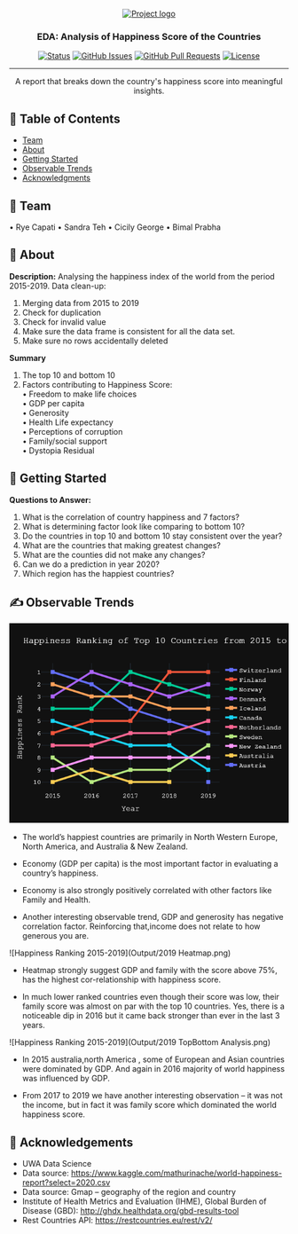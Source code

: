 <p align="center">
  <a href="" rel="noopener">
 <img width=200px height=200px src="https://i.imgur.com/6wj0hh6.jpg" alt="Project logo"></a>
</p>

<h3 align="center">EDA: Analysis of Happiness Score of the Countries</h3>

<div align="center">

[![Status](https://img.shields.io/badge/status-active-success.svg)]()
[![GitHub Issues](https://img.shields.io/github/issues/kylelobo/The-Documentation-Compendium.svg)](https://github.com/kylelobo/The-Documentation-Compendium/issues)
[![GitHub Pull Requests](https://img.shields.io/github/issues-pr/kylelobo/The-Documentation-Compendium.svg)](https://github.com/kylelobo/The-Documentation-Compendium/pulls)
[![License](https://img.shields.io/badge/license-MIT-blue.svg)](/LICENSE)

</div>

---

<p align="center">  A report that breaks down the country's happiness score into meaningful insights.
    <br> 
</p>

## 📝 Table of Contents

- [Team](#Team)
- [About](#about)
- [Getting Started](#getting_started)
- [Observable Trends](#trends)
- [Acknowledgments](#acknowledgement)

## 🧐 Team <a name = "Team"></a>
•	Rye Capati
•	Sandra Teh
•	Cicily George
•	Bimal Prabha

## 🧐 About <a name = "about"></a>
**Description:**
Analysing the happiness index of the world from the period 2015-2019.
Data clean-up:
1.	Merging data from 2015 to 2019
2.	Check for duplication
3.	Check for invalid value
4.	Make sure the data frame is consistent for all the data set.
5.	Make sure no rows accidentally deleted


**Summary**
1.	The top 10 and bottom 10 <br>
2.	Factors contributing to Happiness Score: <br>
    •	Freedom to make life choices <br>
    •	GDP per capita <br>
    •	Generosity <br>
    •	Health Life expectancy <br>
    •	Perceptions of corruption <br>
    •	Family/social support <br>
    •	Dystopia Residual <br>

## 🏁 Getting Started <a name = "getting_started"></a>

**Questions to Answer:** <br>
1.	What is the correlation of country happiness and 7 factors?
2.	What is determining factor look like comparing to bottom 10?
3.	Do the countries in top 10 and bottom 10 stay consistent over the year?
4.	What are the countries that making greatest changes?
5.	What are the counties did not make any changes?
6.	Can we do a prediction in year 2020?
7.	Which region has the happiest countries?


## ✍️ Observable Trends <a name = "trends"></a>

![Happiness Ranking 2015-2019](Output/ranking.png)
* The world’s happiest countries are primarily in North Western Europe, North America, and Australia & New Zealand. 

* Economy (GDP per capita) is the most important factor in evaluating a country’s happiness.

* Economy is also strongly positively correlated with other factors like Family and Health. 

* Another interesting observable trend, GDP and generosity has negative correlation factor. Reinforcing that,income does not relate to how generous you are.

![Happiness Ranking 2015-2019](Output/2019 Heatmap.png)

*	Heatmap strongly suggest GDP and family with the score above 75%, has the highest cor-relationship with happiness score.

* In much lower ranked countries even though their score was low, their family score was almost on par with the top 10 countries. Yes, there is a noticeable dip in 2016 but it came back stronger than ever in the last 3 years.

![Happiness Ranking 2015-2019](Output/2019 TopBottom Analysis.png)

* In 2015  australia,north America  , some of European  and Asian countries were dominated by GDP. And again in 2016 majority of world happiness was influenced by GDP.

* From 2017 to 2019 we have another interesting observation – it was not the income, but in fact it was family score which dominated the world happiness score.

## 🎉 Acknowledgements <a name = "acknowledgement"></a>
- UWA Data Science
- Data source: https://www.kaggle.com/mathurinache/world-happiness-report?select=2020.csv
- Data source: Gmap – geography of the region and country
- Institute of Health Metrics and Evaluation (IHME), Global Burden of Disease (GBD): http://ghdx.healthdata.org/gbd-results-tool
- Rest Countries API: https://restcountries.eu/rest/v2/

